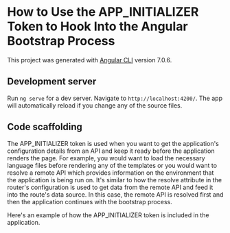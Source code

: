 # How to Use the APP_INITIALIZER Token to Hook Into the Angular Bootstrap Process

This project was generated with [Angular CLI](https://github.com/angular/angular-cli) version 7.0.6.

## Development server

Run `ng serve` for a dev server. Navigate to `http://localhost:4200/`. The app will automatically reload if you change any of the source files.

## Code scaffolding

The APP_INITIALIZER token is used when you want to get the application's configuration details from an API and keep it ready before the application renders the page. For example, you would want to load the necessary language files before rendering any of the templates or you would want to resolve a remote API which provides information on the environment that the application is being run on. It's similar to how the resolve attribute in the router's configuration is used to get data from the remote API and feed it into the route's data source. In this case, the remote API is resolved first and then the application continues with the bootstrap process.

Here's an example of how the APP_INITIALIZER token is included in the application.
